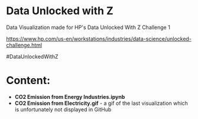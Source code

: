 # Data Unlocked with Z

Data Visualization made for HP's Data Unlocked With Z Challenge 1

https://www.hp.com/us-en/workstations/industries/data-science/unlocked-challenge.html

#DataUnlockedWithZ

# Content:

* **CO2 Emission from Energy Industries.ipynb**
* **CO2 Emission from Electricity.gif** - a gif of the last visualization which is unfortunately not displayed in GitHub
